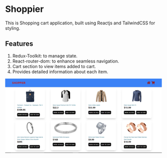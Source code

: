 # Shoppier

This is Shopping cart application, built using Reactjs and TailwindCSS for styling.

## Features

1. Redux-Toolkit: to manage state.
2. React-router-dom: to enhance seamless navigation.
3. Cart section to view items added to cart.
4. Provides detailed information about each item.

![shopping-cart-ui](/src/assets/shopping-cart-readme.png)
